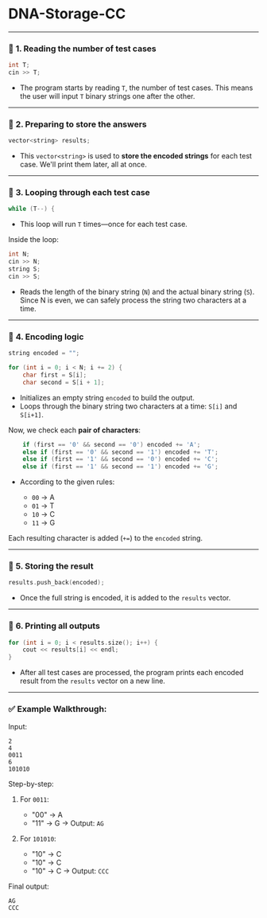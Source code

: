 ﻿# DNA-Storage-CC


---

### 🔹 **1. Reading the number of test cases**

```cpp
int T;
cin >> T;
```

* The program starts by reading `T`, the number of test cases. This means the user will input `T` binary strings one after the other.

---

### 🔹 **2. Preparing to store the answers**

```cpp
vector<string> results;
```

* This `vector<string>` is used to **store the encoded strings** for each test case. We'll print them later, all at once.

---

### 🔹 **3. Looping through each test case**

```cpp
while (T--) {
```

* This loop will run `T` times—once for each test case.

Inside the loop:

```cpp
int N;
cin >> N;
string S;
cin >> S;
```

* Reads the length of the binary string (`N`) and the actual binary string (`S`). Since N is even, we can safely process the string two characters at a time.

---

### 🔹 **4. Encoding logic**

```cpp
string encoded = "";

for (int i = 0; i < N; i += 2) {
    char first = S[i];
    char second = S[i + 1];
```

* Initializes an empty string `encoded` to build the output.
* Loops through the binary string two characters at a time: `S[i]` and `S[i+1]`.

Now, we check each **pair of characters**:

```cpp
    if (first == '0' && second == '0') encoded += 'A';
    else if (first == '0' && second == '1') encoded += 'T';
    else if (first == '1' && second == '0') encoded += 'C';
    else if (first == '1' && second == '1') encoded += 'G';
```

* According to the given rules:

  * `00` → A
  * `01` → T
  * `10` → C
  * `11` → G

Each resulting character is added (`+=`) to the `encoded` string.

---

### 🔹 **5. Storing the result**

```cpp
results.push_back(encoded);
```

* Once the full string is encoded, it is added to the `results` vector.

---

### 🔹 **6. Printing all outputs**

```cpp
for (int i = 0; i < results.size(); i++) {
    cout << results[i] << endl;
}
```

* After all test cases are processed, the program prints each encoded result from the `results` vector on a new line.

---

### ✅ **Example Walkthrough:**

Input:

```
2
4
0011
6
101010
```

Step-by-step:

1. For `0011`:

   * "00" → A
   * "11" → G
     → Output: `AG`

2. For `101010`:

   * "10" → C
   * "10" → C
   * "10" → C
     → Output: `CCC`

Final output:

```
AG
CCC
```

